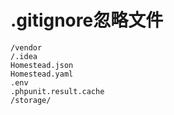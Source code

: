 # .gitignore忽略文件

```
/vendor
/.idea
Homestead.json
Homestead.yaml
.env
.phpunit.result.cache
/storage/

```

